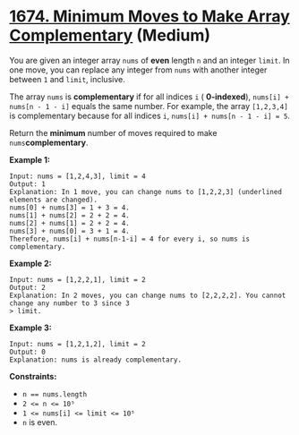 # [1674. Minimum Moves to Make Array Complementary][link] (Medium)

[link]: https://leetcode.cn/problems/minimum-moves-to-make-array-complementary/

You are given an integer array `nums` of **even** length `n` and an integer `limit`. In one move,
you can replace any integer from `nums` with another integer between `1` and `limit`, inclusive.

The array `nums` is **complementary** if for all indices `i` ( **0-indexed**), `nums[i] + nums[n - 1 -
i]` equals the same number. For example, the array `[1,2,3,4]` is complementary because for all
indices `i`, `nums[i] + nums[n - 1 - i] = 5`.

Return the **minimum** number of moves required to make  `nums`**complementary**.

**Example 1:**

```
Input: nums = [1,2,4,3], limit = 4
Output: 1
Explanation: In 1 move, you can change nums to [1,2,2,3] (underlined elements are changed).
nums[0] + nums[3] = 1 + 3 = 4.
nums[1] + nums[2] = 2 + 2 = 4.
nums[2] + nums[1] = 2 + 2 = 4.
nums[3] + nums[0] = 3 + 1 = 4.
Therefore, nums[i] + nums[n-1-i] = 4 for every i, so nums is complementary.
```

**Example 2:**

```
Input: nums = [1,2,2,1], limit = 2
Output: 2
Explanation: In 2 moves, you can change nums to [2,2,2,2]. You cannot change any number to 3 since 3
> limit.
```

**Example 3:**

```
Input: nums = [1,2,1,2], limit = 2
Output: 0
Explanation: nums is already complementary.
```

**Constraints:**

- `n == nums.length`
- `2 <= n <= 10⁵`
- `1 <= nums[i] <= limit <= 10⁵`
- `n` is even.
